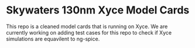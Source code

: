 # Skywaters 130nm Xyce Model Cards

This repo is a cleaned model cards that is running on Xyce. We are currently working on adding test cases for this repo to check if Xyce simulations are equavilent to ng-spice.
